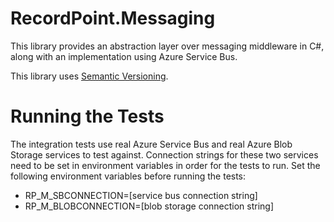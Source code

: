 # RecordPoint.Messaging
This library provides an abstraction layer over messaging middleware in C#, along with an implementation using Azure Service Bus. 

This library uses [Semantic Versioning](https://semver.org/).

# Running the Tests

The integration tests use real Azure Service Bus and real Azure Blob Storage services to test against. Connection strings for these two services need to be set in environment variables in order for the tests to run. Set the following environment variables before running the tests: 
   * RP_M_SBCONNECTION=[service bus connection string]
   * RP_M_BLOBCONNECTION=[blob storage connection string]
